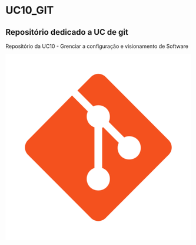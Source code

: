 # UC10_GIT

<h2>Repositório dedicado a UC de git </h2>
<p> Repositório da UC10 - Grenciar a configuração e visionamento de Software </p>

<img src="./git.png" >
